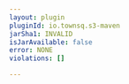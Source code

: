 ```yaml
---
layout: plugin
pluginId: io.townsq.s3-maven
jarSha1: INVALID
isJarAvailable: false
error: NONE
violations: []

---
```

